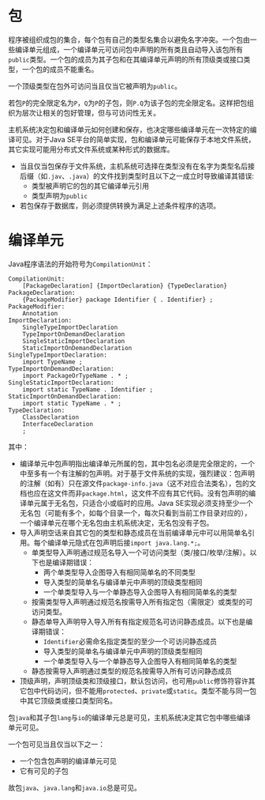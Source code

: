 # 包

程序被组织成包的集合，每个包有自己的类型名集合以避免名字冲突。一个包由一些编译单元组成，一个编译单元可访问包中声明的所有类且自动导入该包所有`public`类型。一个包的成员为其子包和在其编译单元声明的所有顶级类或接口类型，一个包的成员不能重名。

一个顶级类型在包外可访问当且仅当它被声明为`public`。

若包`P`的完全限定名为`P`，`Q`为`P`的子包，则`P.Q`为该子包的完全限定名。这样把包组织为层次让相关的包好管理，但与可访问性无关。

主机系统决定包和编译单元如何创建和保存，也决定哪些编译单元在一次特定的编译可见。对于Java SE平台的简单实现，包和编译单元可能保存于本地文件系统，其它实现可能用分布式文件系统或某种形式的数据库。
- 当且仅当包保存于文件系统，主机系统可选择在类型没有在名字为类型名后接后缀（如`.jav`、`.java`）的文件找到类型时且以下之一成立时导致编译其错误:
    - 类型被声明它的包的其它编译单元引用
    - 类型声明为`public`
- 若包保存于数据库，则必须提供转换为满足上述条件程序的选项。

# 编译单元

Java程序语法的开始符号为`CompilationUnit`：

```
CompilationUnit:
	[PackageDeclaration] {ImportDeclaration} {TypeDeclaration}
PackageDeclaration:
	{PackageModifier} package Identifier { . Identifier} ;
PackageModifier:
	Annotation
ImportDeclaration:
	SingleTypeImportDeclaration
	TypeImportOnDemandDeclaration
	SingleStaticImportDeclaration
	StaticImportOnDemandDeclaration
SingleTypeImportDeclaration:
	import TypeName ;
TypeImportOnDemandDeclaration:
	import PackageOrTypeName . * ;
SingleStaticImportDeclaration:
	import static TypeName . Identifier ;
StaticImportOnDemandDeclaration:
	import static TypeName . * ;
TypeDeclaration:
	ClassDeclaration
	InterfaceDeclaration
	;
```

其中：
- 编译单元中包声明指出编译单元所属的包，其中包名必须是完全限定的，一个中至多有一个有注解的包声明。对于基于文件系统的实现，强烈建议：包声明的注解（如有）只在源文件`package-info.java`（这不对应合法类名），包的文档也应在这文件而非`package.html`，这文件不应有其它代码。没有包声明的编译单元属于无名包，只适合小或临时的应用。Java SE实现必须支持至少一个无名包（可能有多个，如每个目录一个，每次只看到当前工作目录对应的），一个编译单元在哪个无名包由主机系统决定，无名包没有子包。
- 导入声明空话来自其它包的类型和静态成员在当前编译单元中可以用简单名引用。每个编译单元隐式在包声明后接`import java.lang.*;`。
    - 单类型导入声明通过规范名导入一个可访问类型（类/接口/枚举/注解）。以下也是编译期错误：
        - 两个单类型导入企图导入有相同简单名的不同类型
        - 导入类型的简单名与编译单元中声明的顶级类型相同
        - 一个单类型导入与一个单静态导入企图导入有相同简单名的类型
    - 按需类型导入声明通过规范名按需导入所有指定包（需限定）或类型的可访问类型。
    - 静态单导入声明导入导入所有有指定规范名可访问静态成员。以下也是编译期错误：
        - `Identifier`必需命名指定类型的至少一个可访问静态成员
        - 导入类型的简单名与编译单元中声明的顶级类型相同
        - 一个单类型导入与一个单静态导入企图导入有相同简单名的类型
    - 静态按需导入声明通过类型的规范名按需导入所有可访问静态成员
- 顶级声明，声明顶级类和顶级接口，默认包访问，也可用`public`修饰符容许其它包中代码访问，但不能用`protected`、`private`或`static`。类型不能与同一包中其它顶级类或接口类型同名。

包`java`和其子包`lang`与`io`的编译单元总是可见，主机系统决定其它包中哪些编译单元可见。

一个包可见当且仅当以下之一：
- 一个包含包声明的编译单元可见
- 它有可见的子包

故包`java`、`java.lang`和`java.io`总是可见。
